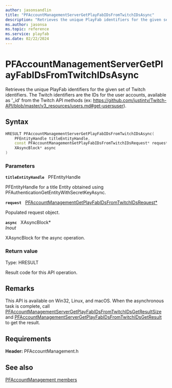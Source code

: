 ```yaml
---
author: jasonsandlin
title: "PFAccountManagementServerGetPlayFabIDsFromTwitchIDsAsync"
description: "Retrieves the unique PlayFab identifiers for the given set of Twitch identifiers. The Twitch identifiers are the IDs for the user accounts, available as '_id' from the Twitch API methods (ex: https://github.com/justintv/Twitch-API/blob/master/v3_resources/users.md#get-usersuser)."
ms.author: jasonsa
ms.topic: reference
ms.service: playfab
ms.date: 02/22/2024
---
```


# PFAccountManagementServerGetPlayFabIDsFromTwitchIDsAsync  

Retrieves the unique PlayFab identifiers for the given set of Twitch identifiers. The Twitch identifiers are the IDs for the user accounts, available as '_id' from the Twitch API methods (ex: https://github.com/justintv/Twitch-API/blob/master/v3_resources/users.md#get-usersuser).  

## Syntax  
  
```cpp
HRESULT PFAccountManagementServerGetPlayFabIDsFromTwitchIDsAsync(  
    PFEntityHandle titleEntityHandle,  
    const PFAccountManagementGetPlayFabIDsFromTwitchIDsRequest* request,  
    XAsyncBlock* async  
)  
```  
  
### Parameters  
  
**`titleEntityHandle`** &nbsp; PFEntityHandle  
  
PFEntityHandle for a title Entity obtained using PFAuthenticationGetEntityWithSecretKeyAsync.  
  
**`request`** &nbsp; [PFAccountManagementGetPlayFabIDsFromTwitchIDsRequest*](../../pfaccountmanagementtypes/structs/pfaccountmanagementgetplayfabidsfromtwitchidsrequest.md)  
  
Populated request object.  
  
**`async`** &nbsp; XAsyncBlock*  
*_Inout_*  
  
XAsyncBlock for the async operation.  
  
  
### Return value
Type: HRESULT
  
Result code for this API operation.
  
## Remarks  
  
This API is available on Win32, Linux, and macOS. When the asynchronous task is complete, call [PFAccountManagementServerGetPlayFabIDsFromTwitchIDsGetResultSize](pfaccountmanagementservergetplayfabidsfromtwitchidsgetresultsize.md) and [PFAccountManagementServerGetPlayFabIDsFromTwitchIDsGetResult](pfaccountmanagementservergetplayfabidsfromtwitchidsgetresult.md) to get the result.
  
## Requirements  
  
**Header:** PFAccountManagement.h
  
## See also  
[PFAccountManagement members](../pfaccountmanagement_members.md)  

  
  
